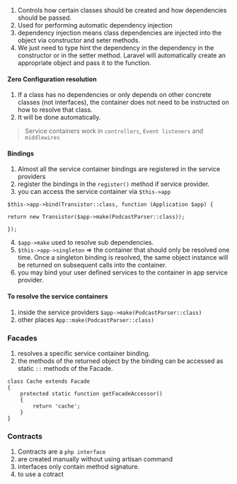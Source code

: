 1. Controls how certain classes should be created and how dependencies should be passed.
2. Used for performing automatic dependency injection
3. dependency injection means class dependencies are injected into the object via constructor and seter methods.
4. We just need to type hint the dependency in the dependency in the constructor or in the setter method. Laravel will automatically create an appropriate object and pass it to the function.

#### Zero Configuration resolution
1. If a class has no dependencies or only depends on other concrete classes (not interfaces), the container does not need to be instructed on how to resolve that class.
2. It will be done automatically.

> Service containers work in `controllers`, `Event listeners` and `middlewires`

#### Bindings
1. Almost all the service container bindings are registered in the service providers
2. register the bindings in the `register()` method if service provider.
3. you can access the service container via `$this->app` 

```
$this->app->bind(Transistor::class, function (Application $app) {

return new Transistor($app->make(PodcastParser::class));

});
```
4. `$app->make` used to resolve sub dependencies.
5. `$this->app->singleton` => the container that should only be resolved one time. Once a singleton binding is resolved, the same object instance will be returned on subsequent calls into the container.
6. you may bind your user defined services to the container in app service provider.

#### To resolve the service containers
1. inside the service providers `$app->make(PodcastParser::class)`
2. other places `App::make(PodcastParser::class)`


### Facades
1. resolves a specific service container binding.
2. the methods of the returned object by the binding can be accessed as static `::` methods of the Facade.

```
class Cache extends Facade
{
    protected static function getFacadeAccessor()
    {
        return 'cache';
    }
}
```

### Contracts
1. Contracts are a `php interface` 
2. are created manually without using artisan command
3. interfaces only contain method signature.
4. to use a cotract